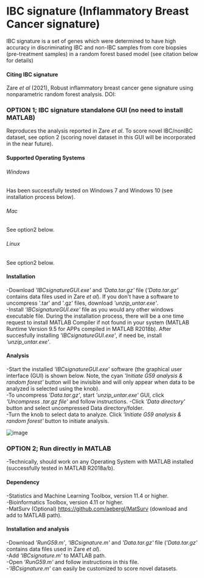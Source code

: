 # IBC signature (Inflammatory Breast Cancer signature)
IBC signature is a set of genes which were determined to have high accuracy in discriminating IBC and non-IBC samples from core biopsies (pre-treatment samples) in a random forest based model (see citation below for details)

#### Citing IBC signature
Zare *et al* (2021), Robust inflammatory breast cancer gene signature using nonparametric random forest analysis. DOI:  

### OPTION 1; IBC signature standalone GUI (no need to install MATLAB)
Reproduces the analysis reported in Zare *et al*. To score novel IBC/nonIBC dataset, see option 2 (scoring novel dataset in this GUI will be incorporated in the near future).
#### Supported Operating Systems
###### Windows
Has been successfully tested on Windows 7 and Windows 10 (see installation process below).
###### Mac
See option2 below.
###### Linux
See option2 below.

#### Installation
-Download *'IBCsignatureGUI.exe'* and *'Data.tar.gz'* file (*'Data.tar.gz'* contains data files used in Zare *et al*). If you don't have a software to uncompress '.tar' and '.gz' files, download *'unzip_untar.exe'*.  
-Install *'IBCsignatureGUI.exe'* file as you would any other windows executable file. During the installation process, there will be a one time request to install MATLAB Compiler if not found in your system (MATLAB Runtime Version 9.5 for APPs compiled in MATLAB R2018b). After succesfully installing *'IBCsignatureGUI.exe'*, if need be, install *'unzip_untar.exe'*. 
#### Analysis
-Start the installed *'IBCsignatureGUI.exe'* software (the graphical user interface (GUI) is shown below. Note, the cyan *'Initiate G59 analysis & random forest'* button will be invisible and will only appear when data to be analyzed is selected using the knob).  
-To uncompress *'Data.tar.gz'*, start *'unzip_untar.exe'* GUI, click *'Uncompress .tar.gz file'* and follow instructions. 
-Click *'Data directory'* button and select uncompressed Data directory/folder.   
-Turn the knob to select data to analyze. Click *'Initiate G59 analysis & random forest'* button to initiate analysis.

 
![image](https://user-images.githubusercontent.com/68044059/128934089-49080c28-2775-40e6-b32e-f4e2091f044e.png)


### OPTION 2; Run directly in MATLAB
-Technically, should work on any Operating System with MATLAB installed (successfully tested in MATLAB R2018a/b).
#### Dependency
-Statistics and Machine Learning Toolbox, version 11.4 or higher.  
-Bioinformatics Toolbox, version 4.11 or higher.  
-MatSurv (Optional) https://github.com/aebergl/MatSurv (download and add to MATLAB path).  
#### Installation and analysis
-Download *'RunG59.m'*, *'IBCsignature.m'* and *'Data.tar.gz'* file (*'Data.tar.gz'* contains data files used in Zare *et al*).  
-Add *'IBCsignature.m'* to MATLAB path.  
-Open *'RunG59.m'* and follow instructions in this file.   
-*'IBCsignature.m'* can easily be customized to score novel datasets.
